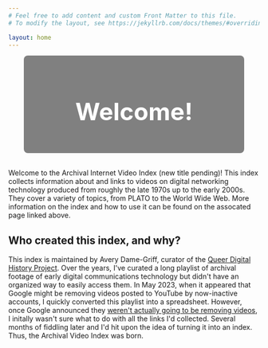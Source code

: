 ```yaml
---
# Feel free to add content and custom Front Matter to this file.
# To modify the layout, see https://jekyllrb.com/docs/themes/#overriding-theme-defaults

layout: home
---
```


<div style="background-color:grey;color:white;padding: 15px 32px;font-size: 32px;width:75%;display:block;margin:auto;border-radius: 8px;text-align:center;"><b><h2>Welcome!</h2></b></div><br/>

Welcome to the Archival Internet Video Index (new title pending)! This index collects information about and links to videos on digital networking technology produced from roughly the late 1970s up to the early 2000s. They cover a variety of topics, from PLATO to the World Wide Web. More information on the index and how to use it can be found on the assocated page linked above.

## Who created this index, and why?

This index is maintained by Avery Dame-Griff, curator of the [Queer Digital History Project](https://www.queerdigital.com). Over the years, I've curated a long playlist of archival footage of early digital communications technology but didn't have an organized way to easily access them. In May 2023, when it appeared that Google might be removing videos posted to YouTube by now-inactive accounts, I quickly converted this playlist into a spreadsheet. However, once Google announced they [weren't actually going to be removing videos](https://techcrunch.com/2023/05/18/youtube-will-no-longer-be-deleting-videos-from-inactive-accounts/), I initally wasn't sure what to do with all the links I'd collected. Several months of fiddling later and I'd hit upon the idea of turning it into an index. Thus, the Archival Video Index was born.
